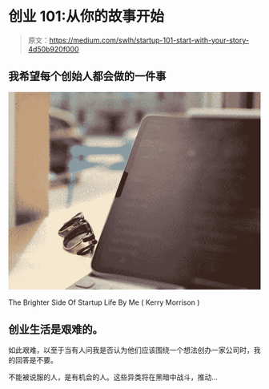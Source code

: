 # 创业 101:从你的故事开始

> 原文：<https://medium.com/swlh/startup-101-start-with-your-story-4d50b920f000>

## 我希望每个创始人都会做的一件事

![](img/8b5ab8db0aeb7aca52e10d904ba2945a.png)

The Brighter Side Of Startup Life By Me ( Kerry Morrison )

## 创业生活是艰难的。

如此艰难，以至于当有人问我是否认为他们应该围绕一个想法创办一家公司时，我的回答是不要。

不能被说服的人，是有机会的人。这些异类将在黑暗中战斗，推动…